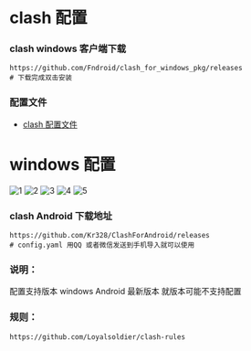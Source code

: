 # clash 配置

### clash windows 客户端下载
```
https://github.com/Fndroid/clash_for_windows_pkg/releases 
# 下载完成双击安装
```
### 配置文件

 * [clash 配置文件](./config.yaml)
# windows 配置
![1](./static/1.png)
![2](./static/2.png)
![3](./static/3.png)
![4](./static/4.png)
![5](./static/5.png)
### clash Android 下载地址
```
https://github.com/Kr328/ClashForAndroid/releases
# config.yaml 用QQ 或者微信发送到手机导入就可以使用
```
### 说明：
配置支持版本 windows Android 最新版本 就版本可能不支持配置

### 规则：
```
https://github.com/Loyalsoldier/clash-rules
```
